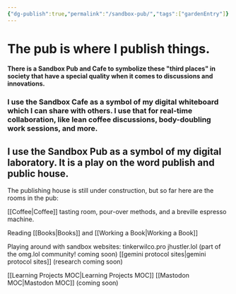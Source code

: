 ```yaml
---
{"dg-publish":true,"permalink":"/sandbox-pub/","tags":["gardenEntry"]}
---
```



# The pub is where I publish things.
#### There is a Sandbox Pub and Cafe to symbolize these "third places" in society that have a special quality when it comes to discussions and innovations.
### I use the Sandbox Cafe as a symbol of my digital whiteboard which I can share with others. I use that for real-time collaboration, like lean coffee discussions, body-doubling work sessions, and more.
## I use the Sandbox Pub as a symbol of my digital laboratory. It is a play on the word publish and public house. 

The publishing house is still under construction, but so far here are the rooms in the pub:

[[Coffee\|Coffee]] tasting room, pour-over methods, and a breville espresso machine.

Reading [[Books\|Books]] and [[Working a Book\|Working a Book]]

Playing around with sandbox websites:
tinkerwilco.pro
jhustler.lol (part of the omg.lol community! coming soon)
[[gemini protocol sites\|gemini protocol sites]] (research coming soon)

[[Learning Projects MOC\|Learning Projects MOC]]
[[Mastodon MOC\|Mastodon MOC]] (coming soon)